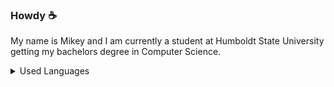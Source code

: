 ### Howdy ☕
My name is Mikey and I am currently a student at Humboldt State University getting my bachelors degree in Computer Science.

<details>
<summary>Used Languages</summary>
```
[![Top Langs](https://github-readme-stats.vercel.app/api/top-langs/?username=shpoopdy)](https://github.com/shpoopdy/github-readme-stats)
```
</details>

<!--
**shpoopdy/shpoopdy** is a ✨ _special_ ✨ repository because its `README.md` (this file) appears on your GitHub profile.

Here are some ideas to get you started:

- 🔭 I’m currently working on ...
- 🌱 I’m currently learning ...
- 👯 I’m looking to collaborate on ...
- 🤔 I’m looking for help with ...
- 💬 Ask me about ...
- 📫 How to reach me: ...
- 😄 Pronouns: ...
- ⚡ Fun fact: ...
-->
